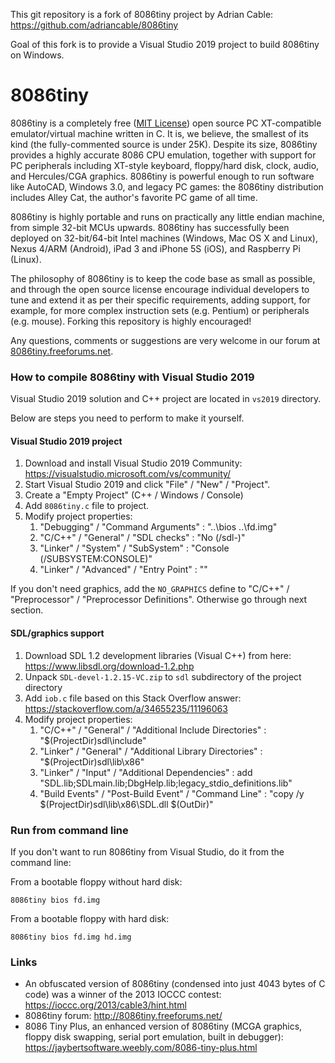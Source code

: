 This git repository is a fork of 8086tiny project by Adrian Cable: https://github.com/adriancable/8086tiny

Goal of this fork is to provide a Visual Studio 2019 project to build 8086tiny on Windows.

8086tiny
========

8086tiny is a completely free ([MIT License](license.txt)) open source PC XT-compatible emulator/virtual machine written in C. It is, we believe, the smallest of its kind (the fully-commented source is under 25K). Despite its size, 8086tiny provides a highly accurate 8086 CPU emulation, together with support for PC peripherals including XT-style keyboard, floppy/hard disk, clock, audio, and Hercules/CGA graphics. 8086tiny is powerful enough to run software like AutoCAD, Windows 3.0, and legacy PC games: the 8086tiny distribution includes Alley Cat, the author's favorite PC game of all time.

8086tiny is highly portable and runs on practically any little endian machine, from simple 32-bit MCUs upwards. 8086tiny has successfully been deployed on 32-bit/64-bit Intel machines (Windows, Mac OS X and Linux), Nexus 4/ARM (Android), iPad 3 and iPhone 5S (iOS), and Raspberry Pi (Linux).

The philosophy of 8086tiny is to keep the code base as small as possible, and through the open source license encourage individual developers to tune and extend it as per their specific requirements, adding support, for example, for more complex instruction sets (e.g. Pentium) or peripherals (e.g. mouse). Forking this repository is highly encouraged!

Any questions, comments or suggestions are very welcome in our forum at [8086tiny.freeforums.net](http://8086tiny.freeforums.net/).

### How to compile 8086tiny with Visual Studio 2019

Visual Studio 2019 solution and C++ project are located in `vs2019` directory.

Below are steps you need to perform to make it yourself.

#### Visual Studio 2019 project

1. Download and install Visual Studio 2019 Community: https://visualstudio.microsoft.com/vs/community/
1. Start Visual Studio 2019 and click "File" / "New" / "Project".
1. Create a "Empty Project" (C++ / Windows / Console)
1. Add `8086tiny.c` file to project.
1. Modify project properties:
    1. "Debugging" / "Command Arguments" : "..\bios ..\fd.img"
    1. "C/C++" / "General" / "SDL checks" : "No (/sdl-)"
    1. "Linker" / "System" / "SubSystem" : "Console (/SUBSYSTEM:CONSOLE)"
    1. "Linker" / "Advanced" / "Entry Point" : ""
    
If you don't need graphics, add the `NO_GRAPHICS` define to "C/C++" / "Preprocessor" / "Preprocessor Definitions". Otherwise go through next section.

#### SDL/graphics support

1. Download SDL 1.2 development libraries (Visual C++) from here: https://www.libsdl.org/download-1.2.php
1. Unpack `SDL-devel-1.2.15-VC.zip` to `sdl` subdirectory of the project directory
1. Add `iob.c` file based on this Stack Overflow answer: https://stackoverflow.com/a/34655235/11196063
1. Modify project properties:
    1. "C/C++" / "General" / "Additional Include Directories" : "$(ProjectDir)sdl\include"
    1. "Linker" / "General" / "Additional Library Directories" : "$(ProjectDir)sdl\lib\x86"
    1. "Linker" / "Input" / "Additional Dependencies" : add "SDL.lib;SDLmain.lib;DbgHelp.lib;legacy_stdio_definitions.lib"
    1. "Build Events" / "Post-Build Event" / "Command Line" : "copy /y $(ProjectDir)sdl\lib\x86\SDL.dll $(OutDir)"

### Run from command line

If you don't want to run 8086tiny from Visual Studio, do it from the command line:

From a bootable floppy without hard disk:

```
8086tiny bios fd.img
```

From a bootable floppy with hard disk:

```
8086tiny bios fd.img hd.img
```

### Links

* An obfuscated version of 8086tiny (condensed into just 4043 bytes of C code) was a winner of the 2013 IOCCC contest: https://ioccc.org/2013/cable3/hint.html
* 8086tiny forum: http://8086tiny.freeforums.net/
* 8086 Tiny Plus, an enhanced version of 8086tiny (MCGA graphics, floppy disk swapping, serial port emulation, built in debugger): https://jaybertsoftware.weebly.com/8086-tiny-plus.html
